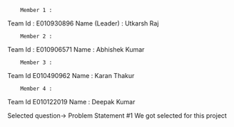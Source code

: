 		Member 1 :

Team Id  : 	E010930896
Name (Leader) :	Utkarsh Raj


		Member 2 :

Team Id	:       E010906571
Name :		Abhishek Kumar

		Member 3 :

Team Id		E010490962
Name :		Karan Thakur


		Member 4 :

Team Id		E010122019
Name :		Deepak Kumar

 
Selected question->  Problem Statement #1
We got selected for this project
